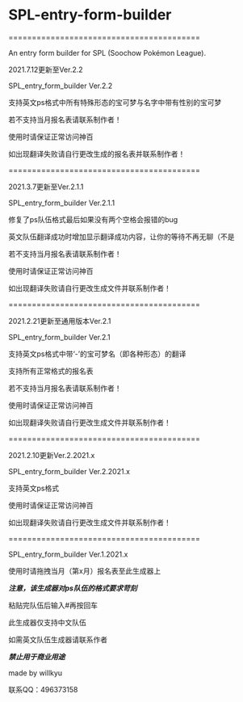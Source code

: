 # SPL-entry-form-builder

=========================================

An entry form builder for SPL (Soochow Pokémon League).

2021.7.12更新至Ver.2.2

SPL_entry_form_builder Ver.2.2

支持英文ps格式中所有特殊形态的宝可梦与名字中带有性别的宝可梦

若不支持当月报名表请联系制作者！

使用时请保证正常访问神百

如出现翻译失败请自行更改生成的报名表并联系制作者！

=========================================

2021.3.7更新至Ver.2.1.1

SPL_entry_form_builder Ver.2.1.1

修复了ps队伍格式最后如果没有两个空格会报错的bug

英文队伍翻译成功时增加显示翻译成功内容，让你的等待不再无聊（不是

若不支持当月报名表请联系制作者！

使用时请保证正常访问神百

如出现翻译失败请自行更改生成文件并联系制作者！

=========================================

2021.2.21更新至通用版本Ver.2.1

SPL_entry_form_builder Ver.2.1

支持英文ps格式中带‘-’的宝可梦名（即各种形态）的翻译

支持所有正常格式的报名表

若不支持当月报名表请联系制作者！

使用时请保证正常访问神百

如出现翻译失败请自行更改生成文件并联系制作者！

=========================================

2021.2.10更新Ver.2.2021.x

SPL_entry_form_builder Ver.2.2021.x

支持英文ps格式

使用时请保证正常访问神百

如出现翻译失败请自行更改生成文件并联系制作者！

=========================================

SPL_entry_form_builder Ver.1.2021.x

使用时请拖拽当月（第x月）报名表至此生成器上

***注意，该生成器对ps队伍的格式要求苛刻***

粘贴完队伍后输入#再按回车

此生成器仅支持中文队伍

如需英文队伍生成器请联系作者

***禁止用于商业用途***

made by willkyu

联系QQ：496373158
